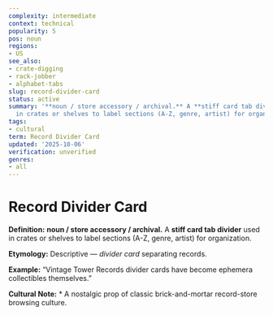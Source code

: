 ```yaml
---
complexity: intermediate
context: technical
popularity: 5
pos: noun
regions:
- US
see_also:
- crate-digging
- rack-jobber
- alphabet-tabs
slug: record-divider-card
status: active
summary: '**noun / store accessory / archival.** A **stiff card tab divider** used
  in crates or shelves to label sections (A-Z, genre, artist) for organization.'
tags:
- cultural
term: Record Divider Card
updated: '2025-10-06'
verification: unverified
genres:
- all
---
```


# Record Divider Card

**Definition:** **noun / store accessory / archival.** A **stiff card tab divider** used in crates or shelves to label sections (A-Z, genre, artist) for organization.

**Etymology:** Descriptive — *divider card* separating records.

**Example:** “Vintage Tower Records divider cards have become ephemera collectibles themselves.”

**Cultural Note:** * A nostalgic prop of classic brick-and-mortar record-store browsing culture.

